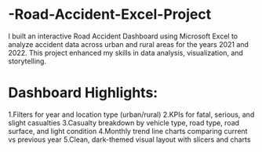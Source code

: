 # -Road-Accident-Excel-Project
I built an interactive Road Accident Dashboard using Microsoft Excel to analyze accident data across urban and rural areas for the years 2021 and 2022. This project enhanced my skills in data analysis, visualization, and storytelling.

# Dashboard Highlights:
1.Filters for year and location type (urban/rural)
2.KPIs for fatal, serious, and slight casualties
3.Casualty breakdown by vehicle type, road type, road surface, and light condition
4.Monthly trend line charts comparing current vs previous year
5.Clean, dark-themed visual layout with slicers and charts
